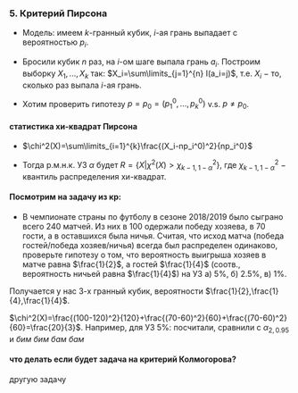 ### 5. Критерий Пирсона

- Модель: имеем $k$-гранный кубик, $i$-ая грань выпадает с вероятностью $p_i$.

- Бросили кубик $n$ раз, на $i$-ом шаге выпала грань $a_i$.
Построим выборку $X_1,...,X_k$ так: $X_i=\sum\limits_{j=1}^{n} I(a_i=j)$,
т.е. $X_i$ $-$ то, сколько раз выпала $i$-ая грань.

- Хотим проверить гипотезу $p=p_0=(p_1^0,...,p_k^0)$ v.s. $p\neq p_0$.

#### статистика хи-квадрат Пирсона
- $\chi^2(X)=\sum\limits_{i=1}^{k}\frac{(X_i-np_i^0)^2}{np_i^0}$

- Тогда р.м.н.к. УЗ $\alpha$ будет $R=\{X|\chi^2(X)>\chi^2_{k-1,1-\alpha}\}$,
где $\chi^2_{k-1,1-\alpha}$ $-$ квантиль распределения хи-квадрат.

#### Посмотрим на задачу из кр:

- В чемпионате страны по футболу в сезоне 2018/2019 было сыграно всего 240 матчей. Из них в 100 одержали победу хозяева, в 70 гости, а в оставшихся была ничья. Считая, что исход матча (победа гостей/победа хозяев/ничья) всегда был распределен одинаково, проверьте гипотезу о том, что вероятность выигрыша хозяев в матче равна $\frac{1}{2}$, а гостей $\frac{1}{4}$ (соотв., вероятность ничьей равна $\frac{1}{4}$) на УЗ а) 5%, б) 2.5%, в) 1%.

Получается у нас 3-х гранный кубик, вероятности $\frac{1}{2},\frac{1}{4},\frac{1}{4}$.

$\chi^2(X)=\frac{(100-120)^2}{120}+\frac{(70-60)^2}{60}+\frac{(70-60)^2}{60}=\frac{20}{3}$.
Например, для УЗ 5%: посчитали, сравнили с $\alpha_{2,0.95}$ и *бим бим бам бам*

#### что делать если будет задача на критерий Колмогорова?

другую задачу
